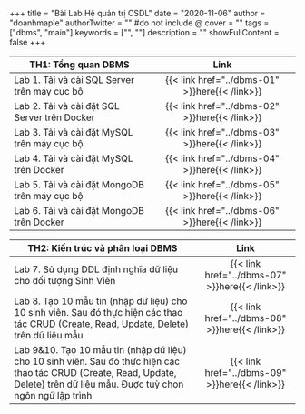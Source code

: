 +++
title = "Bài Lab Hệ quản trị CSDL"
date = "2020-11-06"
author = "doanhmaple"
authorTwitter = "" #do not include @
cover = ""
tags = ["dbms", "main"]
keywords = ["", ""]
description = ""
showFullContent = false
+++

| TH1: Tổng quan DBMS |  Link   |
| --- |:---:|
| Lab 1. Tải và cài SQL Server trên máy cục bộ    | {{< link href="../dbms-01" >}}here{{< /link>}} |
| Lab 2. Tải và cài đặt SQL Server trên Docker    | {{< link href="../dbms-02" >}}here{{< /link>}} |
| Lab 3. Tải và cài đặt MySQL trên máy cục bộ    | {{< link href="../dbms-03" >}}here{{< /link>}} |
| Lab 4. Tải và cài đặt MySQL trên Docker    | {{< link href="../dbms-04" >}}here{{< /link>}} |
| Lab 5. Tải và cài đặt MongoDB trên máy cục bộ    | {{< link href="../dbms-05" >}}here{{< /link>}} |
| Lab 6. Tải và cài đặt MongoDB trên Docker    | {{< link href="../dbms-06" >}}here{{< /link>}} |


| TH2: Kiến trúc và phân loại DBMS |  Link   |
| --- |:---:|
| Lab 7. Sử dụng DDL định nghĩa dữ liệu cho đối tượng Sinh Viên | {{< link href="../dbms-07" >}}here{{< /link>}} |
| Lab 8. Tạo 10 mẫu tin (nhập dữ liệu) cho 10 sinh viên. Sau đó thực hiện các thao tác CRUD (Create, Read, Update, Delete) trên dữ liệu mẫu    | {{< link href="../dbms-08" >}}here{{< /link>}} |
| Lab 9&10. Tạo 10 mẫu tin (nhập dữ liệu) cho 10 sinh viên. Sau đó thực hiện các thao tác CRUD (Create, Read, Update, Delete) trên dữ liệu mẫu. Được tuỳ chọn ngôn ngữ lập trình    | {{< link href="../dbms-09" >}}here{{< /link>}} |